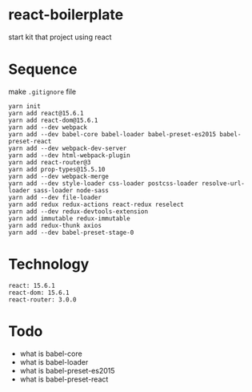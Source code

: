 # react-boilerplate
start kit that project using react 

# Sequence
make `.gitignore` file
```
yarn init
yarn add react@15.6.1
yarn add react-dom@15.6.1
yarn add --dev webpack
yarn add --dev babel-core babel-loader babel-preset-es2015 babel-preset-react
yarn add --dev webpack-dev-server
yarn add --dev html-webpack-plugin
yarn add react-router@3
yarn add prop-types@15.5.10
yarn add --dev webpack-merge
yarn add --dev style-loader css-loader postcss-loader resolve-url-loader sass-loader node-sass
yarn add --dev file-loader
yarn add redux redux-actions react-redux reselect
yarn add --dev redux-devtools-extension
yarn add immutable redux-immutable
yarn add redux-thunk axios
yarn add --dev babel-preset-stage-0
```

# Technology

```
react: 15.6.1
react-dom: 15.6.1
react-router: 3.0.0
```


# Todo
- what is babel-core
- what is babel-loader
- what is babel-preset-es2015
- what is babel-preset-react